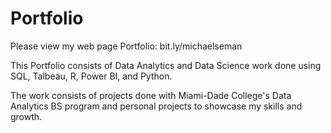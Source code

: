 # Portfolio
Please view my web page Portfolio: bit.ly/michaelseman


This Portfolio consists of Data Analytics and Data Science work done using SQL, Talbeau, R, Power BI, and Python.

The work consists of projects done with Miami-Dade College's Data Analytics BS program and personal projects to showcase my skills and growth.

